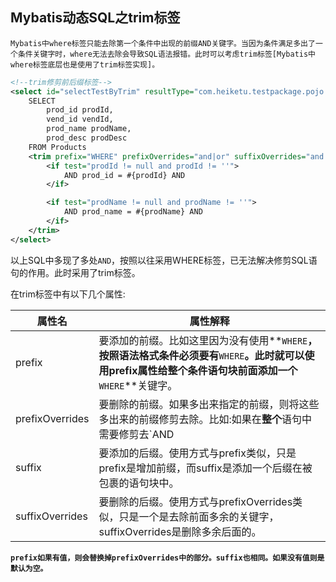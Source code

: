 ## Mybatis动态SQL之trim标签

`Mybatis中where标签只能去除第一个条件中出现的前缀AND关键字。当因为条件满足多出了一个条件关键字时，where无法去除会导致SQL语法报错。此时可以考虑trim标签[Mybatis中where标签底层也是使用了trim标签实现]。`

```xml
<!--trim修剪前后缀标签-->
<select id="selectTestByTrim" resultType="com.heiketu.testpackage.pojo.Product">
    SELECT
        prod_id prodId,
        vend_id vendId,
        prod_name prodName,
        prod_desc prodDesc
    FROM Products
    <trim prefix="WHERE" prefixOverrides="and|or" suffixOverrides="and|or">
        <if test="prodId != null and prodId != ''">
            AND prod_id = #{prodId} AND
        </if>

        <if test="prodName != null and prodName != ''">
            AND prod_name = #{prodName} AND
        </if>
    </trim>
</select>
```

以上SQL中多现了多处`AND`，按照以往采用WHERE标签，已无法解决修剪SQL语句的作用。此时采用了trim标签。

在trim标签中有以下几个属性:

属性名  |  属性解释
-------| --------
prefix |  要添加的前缀。比如这里因为没有使用**`WHERE`**，按照语法格式条件必须要有**`WHERE`**。此时就可以使用prefix属性给整个条件语句块前面添加一个**`WHERE`**关键字。
prefixOverrides | 要删除的前缀。如果多出来指定的前缀，则将这些多出来的前缀修剪去除。比如:如果在**整个**语句中需要修剪去`AND|OR`等相关关键字，则可以在此属性中指定对应要修剪去的前缀
suffix | 要添加的后缀。使用方式与prefix类似，只是prefix是增加前缀，而suffix是添加一个后缀在被包裹的语句块中。
suffixOverrides | 要删除的后缀。使用方式与prefixOverrides类似，只是一个是去除前面多余的关键字，suffixOverrides是删除多余后面的。

**`prefix如果有值，则会替换掉prefixOverrides中的部分。suffix也相同。如果没有值则是默认为空。`**
